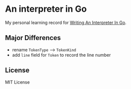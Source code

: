 # An interpreter in Go

My personal learning record for [Writing An Interpreter In Go](https://interpreterbook.com/).

## Major Differences

- rename `TokenType` --> `TokenKind`
- add `line` field for `Token` to record the line number

## License

MIT License